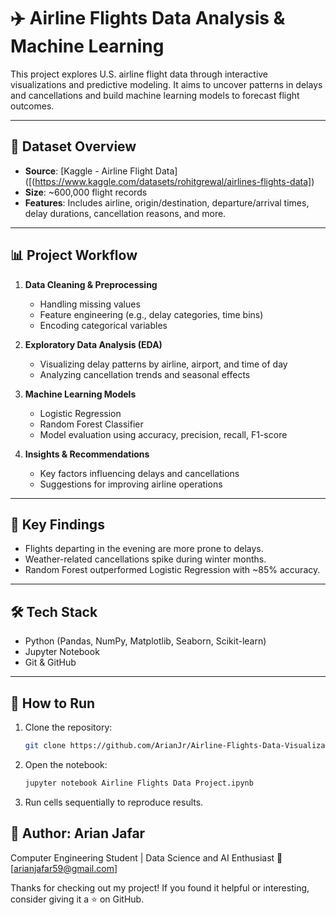 # ✈️ Airline Flights Data Analysis & Machine Learning

This project explores U.S. airline flight data through interactive visualizations and predictive modeling. It aims to uncover patterns in delays and cancellations and build machine learning models to forecast flight outcomes.

---

## 📂 Dataset Overview

- **Source**: [Kaggle - Airline Flight Data]([(https://www.kaggle.com/datasets/rohitgrewal/airlines-flights-data])
- **Size**: ~600,000 flight records
- **Features**: Includes airline, origin/destination, departure/arrival times, delay durations, cancellation reasons, and more.

---

## 📊 Project Workflow

1. **Data Cleaning & Preprocessing**
   - Handling missing values
   - Feature engineering (e.g., delay categories, time bins)
   - Encoding categorical variables

2. **Exploratory Data Analysis (EDA)**
   - Visualizing delay patterns by airline, airport, and time of day
   - Analyzing cancellation trends and seasonal effects

3. **Machine Learning Models**
   - Logistic Regression
   - Random Forest Classifier
   - Model evaluation using accuracy, precision, recall, F1-score

4. **Insights & Recommendations**
   - Key factors influencing delays and cancellations
   - Suggestions for improving airline operations

---

## 🧠 Key Findings

- Flights departing in the evening are more prone to delays.
- Weather-related cancellations spike during winter months.
- Random Forest outperformed Logistic Regression with ~85% accuracy.

---

## 🛠️ Tech Stack

- Python (Pandas, NumPy, Matplotlib, Seaborn, Scikit-learn)
- Jupyter Notebook
- Git & GitHub

---

## 🚀 How to Run

1. Clone the repository:
   ```bash
   git clone https://github.com/ArianJr/Airline-Flights-Data-Visualization-and-ML-100.git
   ```
   
2. Open the notebook:
   ```bash
   jupyter notebook Airline Flights Data Project.ipynb
   ```
3. Run cells sequentially to reproduce results.

   
## 👤 Author: Arian Jafar
Computer Engineering Student | Data Science and AI Enthusiast
📧 [arianjafar59@gmail.com]

Thanks for checking out my project!
If you found it helpful or interesting, consider giving it a ⭐ on GitHub.
